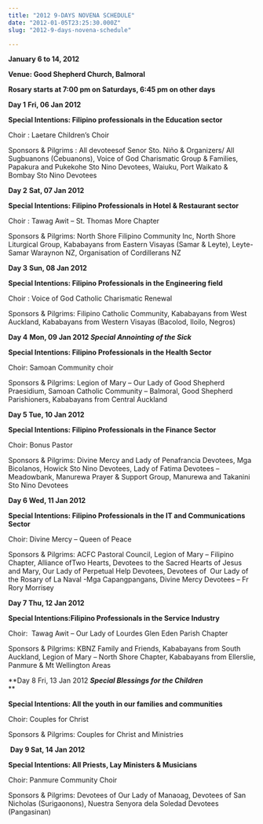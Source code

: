 ```yaml
---
title: "2012 9-DAYS NOVENA SCHEDULE"
date: "2012-01-05T23:25:30.000Z"
slug: "2012-9-days-novena-schedule"

---
```


**January 6 to 14, 2012**

**Venue: Good Shepherd Church, Balmoral**

**Rosary starts at 7:00 pm on Saturdays, 6:45 pm on other days**

**Day 1** **Fri, 06 Jan 2012**

**Special Intentions: Filipino professionals in the Education sector**

Choir : Laetare Children’s Choir

Sponsors & Pilgrims : All devoteesof Senor Sto. Niño & Organizers/ All Sugbuanons (Cebuanons), Voice of God Charismatic Group & Families, Papakura and Pukekohe Sto Nino Devotees, Waiuku, Port Waikato & Bombay Sto Nino Devotees

**Day 2** **Sat, 07 Jan 2012**

**Special Intentions: Filipino Professionals in Hotel & Restaurant sector**

Choir : Tawag Awit – St. Thomas More Chapter

Sponsors & Pilgrims: North Shore Filipino Community Inc, North Shore Liturgical Group, Kababayans from Eastern Visayas (Samar & Leyte), Leyte-Samar Waraynon NZ, Organisation of Cordillerans NZ

**Day 3** **Sun, 08 Jan 2012**

**Special Intentions: Filipino Professionals in the Engineering field**

Choir : Voice of God Catholic Charismatic Renewal

Sponsors & Pilgrims: Filipino Catholic Community, Kababayans from West Auckland, Kababayans from Western Visayas (Bacolod, Iloilo, Negros)

**Day 4** **Mon, 09 Jan 2012 _**Special Annointing of the Sick**_**

**Special Intentions: Filipino Professionals in the Health Sector**

Choir: Samoan Community choir

Sponsors & Pilgrims: Legion of Mary – Our Lady of Good Shepherd Praesidium, Samoan Catholic Community – Balmoral, Good Shepherd Parishioners, Kababayans from Central Auckland

**Day 5 Tue, 10 Jan 2012**

**Special Intentions: Filipino Professionals in the Finance Sector**

Choir: Bonus Pastor

Sponsors & Pilgrims: Divine Mercy and Lady of Penafrancia Devotees, Mga Bicolanos, Howick Sto Nino Devotees, Lady of Fatima Devotees – Meadowbank, Manurewa Prayer & Support Group, Manurewa and Takanini Sto Nino Devotees

**Day 6 Wed, 11 Jan 2012**

**Special Intentions: Filipino Professionals in the IT and Communications Sector**

Choir: Divine Mercy – Queen of Peace

Sponsors & Pilgrims: ACFC Pastoral Council, Legion of Mary – Filipino Chapter, Alliance ofTwo Hearts, Devotees to the Sacred Hearts of Jesus and Mary, Our Lady of Perpetual Help Devotees, Devotees of  Our Lady of the Rosary of La Naval -Mga Capangpangans, Divine Mercy Devotees – Fr Rory Morrisey

**Day 7 Thu, 12 Jan 2012**

**Special Intentions:Filipino Professionals in the Service Industry**

Choir:  Tawag Awit – Our Lady of Lourdes Glen Eden Parish Chapter

Sponsors & Pilgrims: KBNZ Family and Friends, Kababayans from South Auckland, Legion of Mary – North Shore Chapter, Kababayans from Ellerslie, Panmure & Mt Wellington Areas

**Day 8 Fri, 13 Jan 2012 _**Special Blessings for the Children**_  
**

**Special Intentions: All the youth in our families and communities**

Choir: Couples for Christ

Sponsors & Pilgrims: Couples for Christ and Ministries

 **Day 9 Sat, 14 Jan 2012**

**Special Intentions: All Priests, Lay Ministers & Musicians**

Choir: Panmure Community Choir

Sponsors & Pilgrims: Devotees of Our Lady of Manaoag, Devotees of San Nicholas (Surigaonons), Nuestra Senyora dela Soledad Devotees (Pangasinan)